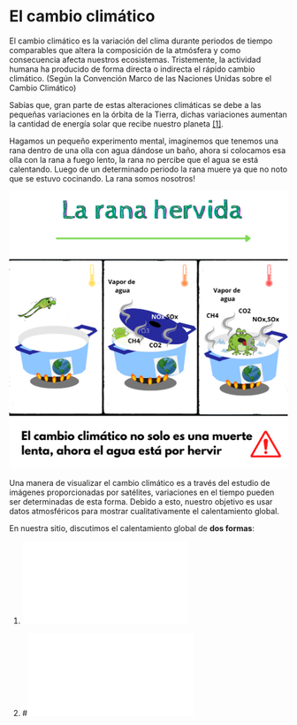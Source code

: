 # El cambio climático

El cambio climático es la variación del clima durante periodos de tiempo comparables que altera la composición de la atmósfera y como consecuencia afecta nuestros ecosistemas. Tristemente, la actividad humana ha producido de forma directa o indirecta el rápido cambio climático. (Según la Convención Marco de las Naciones Unidas sobre el Cambio Climático)

Sabías que, gran parte de estas alteraciones climáticas se debe a  las pequeñas variaciones en la órbita de la Tierra, dichas variaciones aumentan la cantidad de energía solar que recibe nuestro planeta [[1]](https://climate.nasa.gov/evidence/). 

Hagamos un pequeño experimento mental, imaginemos que tenemos una rana dentro de una olla con agua dándose un baño, ahora si colocamos esa olla con la rana a fuego lento, la rana no percibe que el agua se está calentando. Luego de un determinado periodo la rana muere ya que no noto que se estuvo cocinando. La rana somos nosotros!

![comparacao!](/anexos/Rana_hervida.png) 

Una manera de visualizar el cambio climático es a través del estudio de imágenes proporcionadas por satélites, variaciones en el tiempo pueden ser determinadas de esta forma. Debido a esto, nuestro objetivo es usar datos atmosféricos para mostrar cualitativamente el calentamiento global.

En nuestra sitio, discutimos el calentamiento global de **dos formas**:

1. ![Ilustrando e discutiendo conceptos del clima](./discusion_amplia.md) 

2. #![Tratando computacionalmente los datos de imagenes satelitales proporcionados por el hackathon](./discusion_tecnica.md)
